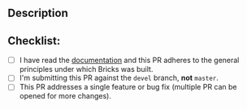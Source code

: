 <!--- Provide a general summary of your changes in the title above -->

## Description
<!--- Describe your PR in detail. If it resolves an open issue, please link to the issue here. For example "Resolves: #17" -->

## Checklist:
<!--- Put an `x` in the following boxes for each of the required steps you completed -->
- [ ] I have read the [documentation](https://bricks.stefanobartoletti.it/) and this PR adheres to the general principles under which Bricks was built.
- [ ] I'm submitting this PR against the `devel` branch, **not** `master`.
- [ ] This PR addresses a single feature or bug fix (multiple PR can be opened for more changes).
